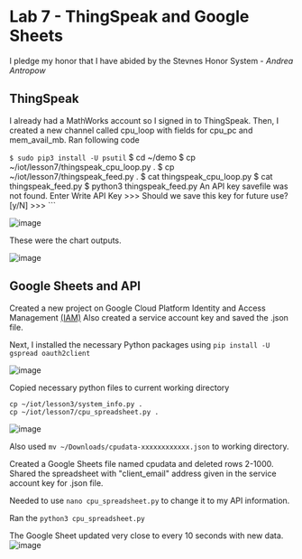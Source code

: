 # Lab 7 - ThingSpeak and Google Sheets
I pledge my honor that I have abided by the Stevnes Honor System - _Andrea Antropow_
## ThingSpeak
I already had a MathWorks account so I signed in to ThingSpeak. Then, I created a new channel called cpu_loop with fields for cpu_pc and mem_avail_mb.
Ran following code

```$ sudo pip3 install -U psutil```
$ cd ~/demo
$ cp ~/iot/lesson7/thingspeak_cpu_loop.py .
$ cp ~/iot/lesson7/thingspeak_feed.py .
$ cat thingspeak_cpu_loop.py
$ cat thingspeak_feed.py
$ python3 thingspeak_feed.py
An API key savefile was not found. Enter Write API Key >>>
Should we save this key for future use? [y/N] >>> ```

![image](https://github.com/user-attachments/assets/6c1f0ab8-077d-45e3-862b-e2395c9cd44c)

These were the chart outputs. 

![image](https://github.com/user-attachments/assets/530b60d6-82a6-4733-97ba-8cf6fbf95384)

## Google Sheets and API

Created a new project on Google Cloud Platform Identity and Access Management [(IAM)](https://console.developers.google.com/projectselector/iam-admin/iam)
Also created a service account key and saved the .json file. 

Next, I installed the necessary Python packages using ```pip install -U gspread oauth2client```

![image](https://github.com/user-attachments/assets/fb1e4d04-564e-4722-8e62-90f2f5022916)


Copied necessary python files to current working directory
```
cp ~/iot/lesson3/system_info.py .
cp ~/iot/lesson7/cpu_spreadsheet.py .
```
![image](https://github.com/user-attachments/assets/ab0d5f0c-429d-45ef-a12e-68661e8cef53)

Also used ```mv ~/Downloads/cpudata-xxxxxxxxxxxx.json``` to working directory. 

Created a Google Sheets file named cpudata and deleted rows 2-1000. Shared the spreadsheet with "client_email" address given in the service account key for .json file.

Needed to use ```nano cpu_spreadsheet.py``` to change it to my API information. 


Ran the ```python3 cpu_spreadsheet.py```

The Google Sheet updated very close to every 10 seconds with new data. 
![image](https://github.com/user-attachments/assets/31bd655b-da6e-45fa-a85c-c5a0323fa5af)
